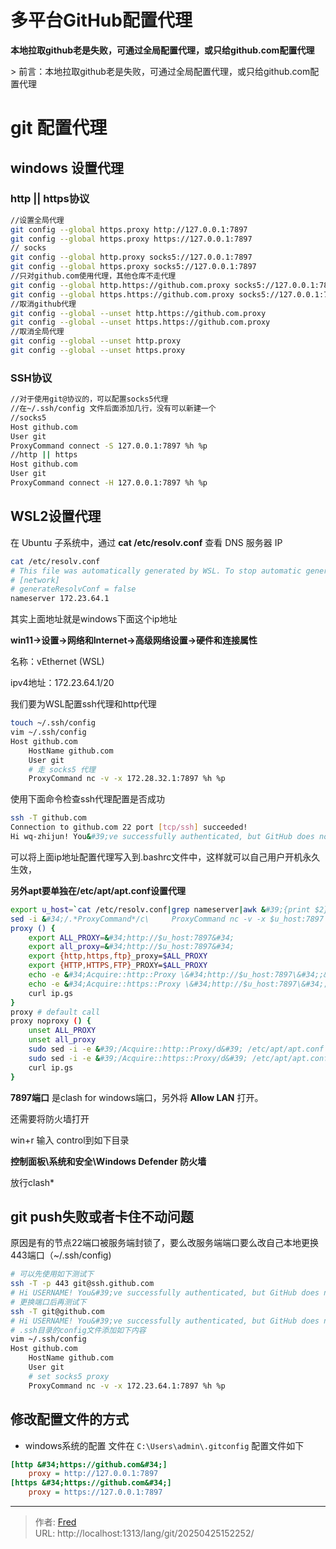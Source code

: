# 多平台GitHub配置代理

**本地拉取github老是失败，可通过全局配置代理，或只给github.com配置代理**



&gt; 前言：本地拉取github老是失败，可通过全局配置代理，或只给github.com配置代理

# git 配置代理

## windows 设置代理

### http || https协议

```bash
//设置全局代理
git config --global https.proxy http://127.0.0.1:7897
git config --global https.proxy https://127.0.0.1:7897
// socks
git config --global http.proxy socks5://127.0.0.1:7897
git config --global https.proxy socks5://127.0.0.1:7897
//只对github.com使用代理，其他仓库不走代理
git config --global http.https://github.com.proxy socks5://127.0.0.1:7897
git config --global https.https://github.com.proxy socks5://127.0.0.1:7897
//取消github代理
git config --global --unset http.https://github.com.proxy
git config --global --unset https.https://github.com.proxy
//取消全局代理
git config --global --unset http.proxy
git config --global --unset https.proxy
```

### SSH协议

```bash
//对于使用git@协议的，可以配置socks5代理
//在~/.ssh/config 文件后面添加几行，没有可以新建一个
//socks5
Host github.com
User git
ProxyCommand connect -S 127.0.0.1:7897 %h %p
//http || https
Host github.com
User git
ProxyCommand connect -H 127.0.0.1:7897 %h %p
```

## WSL2设置代理

在 Ubuntu 子系统中，通过 **cat /etc/resolv.conf** 查看 DNS 服务器 IP

```bash
cat /etc/resolv.conf
# This file was automatically generated by WSL. To stop automatic generation of this file, add the following entry to /etc/wsl.conf:
# [network]
# generateResolvConf = false
nameserver 172.23.64.1
```

其实上面地址就是windows下面这个ip地址

**win11-&gt;设置-&gt;网络和Internet-&gt;高级网络设置-&gt;硬件和连接属性**

名称：vEthernet (WSL)

ipv4地址：172.23.64.1/20

我们要为WSL配置ssh代理和http代理

```bash
touch ~/.ssh/config
vim ~/.ssh/config
Host github.com
    HostName github.com
    User git
    # 走 socks5 代理
    ProxyCommand nc -v -x 172.28.32.1:7897 %h %p
```

使用下面命令检查ssh代理配置是否成功

```bash
ssh -T github.com
Connection to github.com 22 port [tcp/ssh] succeeded!
Hi wq-zhijun! You&#39;ve successfully authenticated, but GitHub does not provide shell access.
```

可以将上面ip地址配置代理写入到.bashrc文件中，这样就可以自己用户开机永久生效，

**另外apt要单独在/etc/apt/apt.conf设置代理**

```bash
export u_host=`cat /etc/resolv.conf|grep nameserver|awk &#39;{print $2}&#39;`
sed -i &#34;/.*ProxyCommand*/c\     ProxyCommand nc -v -x $u_host:7897 %h %p&#34; ~/.ssh/config
proxy () {
    export ALL_PROXY=&#34;http://$u_host:7897&#34;
    export all_proxy=&#34;http://$u_host:7897&#34;
    export {http,https,ftp}_proxy=$ALL_PROXY
    export {HTTP,HTTPS,FTP}_PROXY=$ALL_PROXY
    echo -e &#34;Acquire::http::Proxy \&#34;http://$u_host:7897\&#34;;&#34; | sudo tee -a /etc/apt/apt.conf &gt; /dev/null
    echo -e &#34;Acquire::https::Proxy \&#34;http://$u_host:7897\&#34;;&#34; | sudo tee -a /etc/apt/apt.conf &gt; /dev/null
    curl ip.gs
}
proxy # default call
proxy noproxy () {
    unset ALL_PROXY
    unset all_proxy
    sudo sed -i -e &#39;/Acquire::http::Proxy/d&#39; /etc/apt/apt.conf
    sudo sed -i -e &#39;/Acquire::https::Proxy/d&#39; /etc/apt/apt.conf
    curl ip.gs
}
```

**7897端口** 是clash for windows端口，另外将 **Allow LAN** 打开。

还需要将防火墙打开

win&#43;r 输入 control到如下目录

**控制面板\\系统和安全\\Windows Defender 防火墙**

放行clash*

## git push失败或者卡住不动问题

原因是有的节点22端口被服务端封锁了，要么改服务端端口要么改自己本地更换443端口（~/.ssh/config)

```bash
# 可以先使用如下测试下
ssh -T -p 443 git@ssh.github.com
# Hi USERNAME! You&#39;ve successfully authenticated, but GitHub does not provide shell access.
# 更换端口后再测试下
ssh -T git@github.com
# Hi USERNAME! You&#39;ve successfully authenticated, but GitHub does not provide shell access.
# .ssh目录的config文件添加如下内容
vim ~/.ssh/config
Host github.com
    HostName github.com
    User git
    # set socks5 proxy
    ProxyCommand nc -v -x 172.23.64.1:7897 %h %p
```

## 修改配置文件的方式
- windows系统的配置 文件在 `C:\Users\admin\.gitconfig`
配置文件如下

```ini
[http &#34;https://github.com&#34;]
	proxy = http://127.0.0.1:7897
[https &#34;https://github.com&#34;]
	proxy = https://127.0.0.1:7897
```

---

> 作者: [Fred](https://github.com/ipfred)  
> URL: http://localhost:1313/lang/git/20250425152252/  

